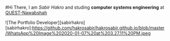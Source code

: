#Hi There,
I am _Sabir Hakro_ and studing **computer systems engineering** at [QUEST-Nawabshah](www.quest.edu.pk)



![The Portfolio Developer][sabirhakro]
[sabirhakro]:https://github.com/hakrosabir/hakrosabir.github.io/blob/master/WhatsApp%20Image%202020-01-07%20at%203.27.11%20PM.jpeg

